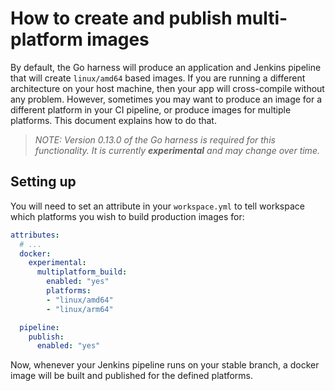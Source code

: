 # How to create and publish multi-platform images

By default, the Go harness will produce an application and Jenkins pipeline that will create `linux/amd64` based images. If you are running a different architecture on your host machine, then your app will cross-compile without any problem. However, sometimes you may want to produce an image for a different platform in your CI pipeline, or produce images for multiple platforms. This document explains how to do that.

>_NOTE: Version 0.13.0 of the Go harness is required for this functionality. It is currently **experimental** and may change over time._

## Setting up

You will need to set an attribute in your `workspace.yml` to tell workspace which platforms you wish to build production images for: 

```yaml
attributes:
  # ...
  docker:
    experimental:
      multiplatform_build:
        enabled: "yes"
        platforms:
        - "linux/amd64"
        - "linux/arm64"

  pipeline:
    publish:
      enabled: "yes"
```

Now, whenever your Jenkins pipeline runs on your stable branch, a docker image will be built and published for the defined platforms.
